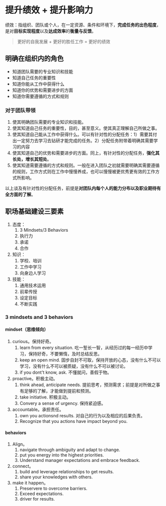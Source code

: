 # 提升绩效 + 提升影响力

绩效：指组织、团队或个人，在一定资源、条件和环境下，**完成任务的出色程度**，是对**目标实现程度**以及**达成效率**的**衡量与反馈**。

> 更好的自我发展 + 更好的胜任工作 = 更好的绩效

## 明确在组织内的角色

- 知道团队需要的专业知识和技能
- 知道自己任务的重要性
- 知道你能从工作中获得什么
- 知道你的优势和需要进步的方面
- 知道你需要遵循的方式和规则

### 对于团队带领

1. 使其明确团队需要的专业知识和技能。
2. 使其知道自己任务的重要性，目的，甚至意义。使其真正理解自己所做之事。
3. 使其知道自己能从工作中获得什么。可以有针对性的分配任务：1）需要其付出一定努力去学习去钻研才能完成的任务。2）分配任务附带着明确其需要学习的内容
4. 使其知道自己的优势和需要进步的方面。同上，有针对性的分配任务，**强化其长处，增长其短处**。
5. 使其知道需要遵循的方式和规则。一般在进入团队之初就需要明确其需要遵循的规则，工作方式则在工作中慢慢养成，也可以慢慢被更优秀更有效的工作方式所影响。

以上谈及有针对性的分配任务，前提是**对团队内每个人的能力分布以及职业期待有全方面的了解**。

## 职场基础建设三要素

1. 态度：
   1. 3 Mindsets/3 Behaviors
   2. 执行力
   3. 承诺
   4. 合作
2. 知识：
   1. 学校、培训
   2. 工作中学习
   3. 向身边人学习
3. 技能：
   1. 通用技术运用
   2. 前辈传授
   3. 设定目标
   4. 不断实践



### 3 mindsets and 3 behaviors

#### mindset（思维倾向）

1. curious。保持好奇。
   1. learn from every situation. 吃一堑长一智，从经历过的每一经历中学习，保持好奇，不要懒惰，及时总结反思。
   2. keep an open mind. 固步自封不可取，保持开放的心态，没有什么不可以学习，没有什么不可以被质疑，没有什么不可以被讨论。
   3. if you dont't know, ask. 不懂就问，善假于物。
2. proactive。积极主动。
   1. think ahead, anticipate needs. 提前思考，预测需求；前提是对所做之事有足够的了解，才能做到提前和预测。
   2. take initiative. 积极主动。
   3. Convery a sense of urgency. 保持紧迫感。
3. accountable。承担责任。
   1. own you actionsnd results. 对自己的行为以及相应的后果负责。
   2. Recognize that you actions have impact beyond you.

#### behaviors

1. Align。
   1. navigate through ambiguity and adapt to change.
   2. put you energy into the highest priorities.
   3. Understand manager expectations and embrace feedback.
2. connect。
   1. build and leverage relationships to get results.
   2. share your knowledges with others.
3. make it happen。
   1. Preservere to overcome barriers.
   2. Exceed expectations.
   3. driver for results.

